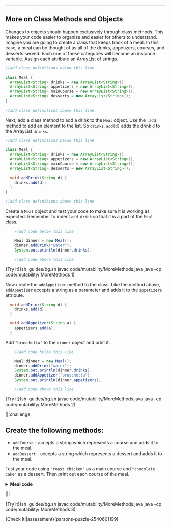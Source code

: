 ----------

## More on Class Methods and Objects

Changes to objects should happen exclusively through class methods. This makes your code easier to organize and easier for others to understand. Imagine you are going to create a class that keeps track of a meal. In this case, a meal can be thought of as all of the drinks, appetizers, courses, and desserts served. Each one of these categories will become an instance variable. Assign each attribute an ArrayList of strings.

```java
//add class definitions below this line

class Meal {
  ArrayList<String> drinks = new ArrayList<String>();
  ArrayList<String> appetizers = new ArrayList<String>();
  ArrayList<String> mainCourse = new ArrayList<String>();
  ArrayList<String> desserts = new ArrayList<String>();
}
 
//add class definitions above this line
```

Next, add a class method to add a drink to the `Meal` object. Use the `.add` method to add an element to the list. So `drinks.add(d)` adds the drink `d` to the ArrayList `drinks`.

```java
//add class definitions below this line

class Meal {
  ArrayList<String> drinks = new ArrayList<String>();
  ArrayList<String> appetizers = new ArrayList<String>();
  ArrayList<String> mainCourse = new ArrayList<String>();
  ArrayList<String> desserts = new ArrayList<String>();

  void addDrink(String d) {
    drinks.add(d);
  }
}
 
//add class definitions above this line
```

Create a `Meal` object and test your code to make sure it is working as expected. Remember to indent `add_drink` so that it is a part of the `Meal` class.

```java
    //add code below this line

    Meal dinner = new Meal();
    dinner.addDrink("water");
    System.out.println(dinner.drinks);

    //add code above this line
```

{Try it}(sh .guides/bg.sh javac code/mutability/MoreMethods.java java -cp code/mutability/ MoreMethods 1)

Now create the `addAppetizer` method to the class. Like the method above, `addAppetizer` accepts a string as a parameter and adds it to the `appetizers` attribute. 

```java
  void addDrink(String d) {
    drinks.add(d);
  }

  void addAppetizer(String a) {
    appetizers.add(a);
  }
```

Add `"bruschetta"` to the `dinner` object and print it.

```java
    //add code below this line

    Meal dinner = new Meal();
    dinner.addDrink("water");
    System.out.println(dinner.drinks);
    dinner.addAppetizer("bruschetta");
    System.out.println(dinner.appetizers);

    //add code above this line
```

{Try it}(sh .guides/bg.sh javac code/mutability/MoreMethods.java java -cp code/mutability/ MoreMethods 2)

|||challenge
## Create the following methods:
* `addCourse` - accepts a string which represents a course and adds it to the meal.
* `addDessert` - accepts a string which represents a dessert and adds it to the meal.

Test your code using `"roast chicken"` as a main course and `"chocolate cake"` as a dessert. Then print out each course of the meal.
<details>
  <summary><strong>Meal code</strong></summary>
  
  ```java
  import java.util.ArrayList;

  //add class definitions below this line

  class Meal {
    ArrayList<String> drinks = new ArrayList<String>();
    ArrayList<String> appetizers = new ArrayList<String>();
    ArrayList<String> mainCourse = new ArrayList<String>();
    ArrayList<String> desserts = new ArrayList<String>();

    void addDrink(String d) {
      drinks.add(d);
    }

    void addAppetizer(String a) {
      appetizers.add(a);
    }
  
    void addCourse(String c) {
      mainCourse.add(c);
    }
  
    void addDessert(String d) {
      desserts.add(d);
    }
  }

  //add class definitions above this line

  public class MoreMethods {  
    public static void main(String[] args) {

      //add code below this line

      Meal dinner = new Meal();
      dinner.addDrink("water");
      dinner.addAppetizer("bruschetta");
      dinner.addCourse("roast chicken");
      dinner.addDessert("chocolate cake");
  
      System.out.println(dinner.drinks);
      System.out.println(dinner.appetizers);
      System.out.println(dinner.mainCourse);
      System.out.println(dinner.desserts);

      //add code above this line
    }
  }
  ```
  
</details>

|||

{Try it}(sh .guides/bg.sh javac code/mutability/MoreMethods.java java -cp code/mutability/ MoreMethods 3)

{Check It!|assessment}(parsons-puzzle-2540601199)
